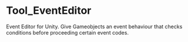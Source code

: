 # Tool_EventEditor
Event Editor for Unity. Give Gameobjects an event behaviour that checks conditions before proceeding certain event codes.
